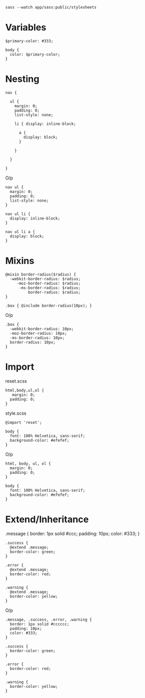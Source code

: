 
    sass --watch app/sass:public/stylesheets

# Variables

    $primary-color: #333;

    body {
      color: $primary-color;
    }

# Nesting

    nav {

      ul {
        margin: 0;
        padding: 0;
        list-style: none;

        li { display: inline-block; 

          a {
            display: block;
          }

        }

      }

    }

O/p

    nav ul {
      margin: 0;
      padding: 0;
      list-style: none;
    }

    nav ul li {
      display: inline-block;
    }

    nav ul li a {
      display: block;
    }

# Mixins

    @mixin border-radius($radius) {
      -webkit-border-radius: $radius;
         -moz-border-radius: $radius;
          -ms-border-radius: $radius;
              border-radius: $radius;
    }

    .box { @include border-radius(10px); }

O/p

    .box {
      -webkit-border-radius: 10px;
      -moz-border-radius: 10px;
      -ms-border-radius: 10px;
      border-radius: 10px;
    }

# Import

  reset.scss

    html,body,ul,ol {
       margin: 0;
      padding: 0;
    }

  style.scss

    @import 'reset';

    body {
      font: 100% Helvetica, sans-serif;
      background-color: #efefef;
    }

O/p

    html, body, ul, ol {
      margin: 0;
      padding: 0;
    }

    body {
      font: 100% Helvetica, sans-serif;
      background-color: #efefef;
    }

# Extend/Inheritance

   .message {
      border: 1px solid #ccc;
      padding: 10px;
      color: #333;
    }

    .success {
      @extend .message;
      border-color: green;
    }

    .error {
      @extend .message;
      border-color: red;
    }

    .warning {
      @extend .message;
      border-color: yellow;
    }
  
 O/p
 
    .message, .success, .error, .warning {
      border: 1px solid #cccccc;
      padding: 10px;
      color: #333;
    }

    .success {
      border-color: green;
    }

    .error {
      border-color: red;
    }

    .warning {
      border-color: yellow;
    }
